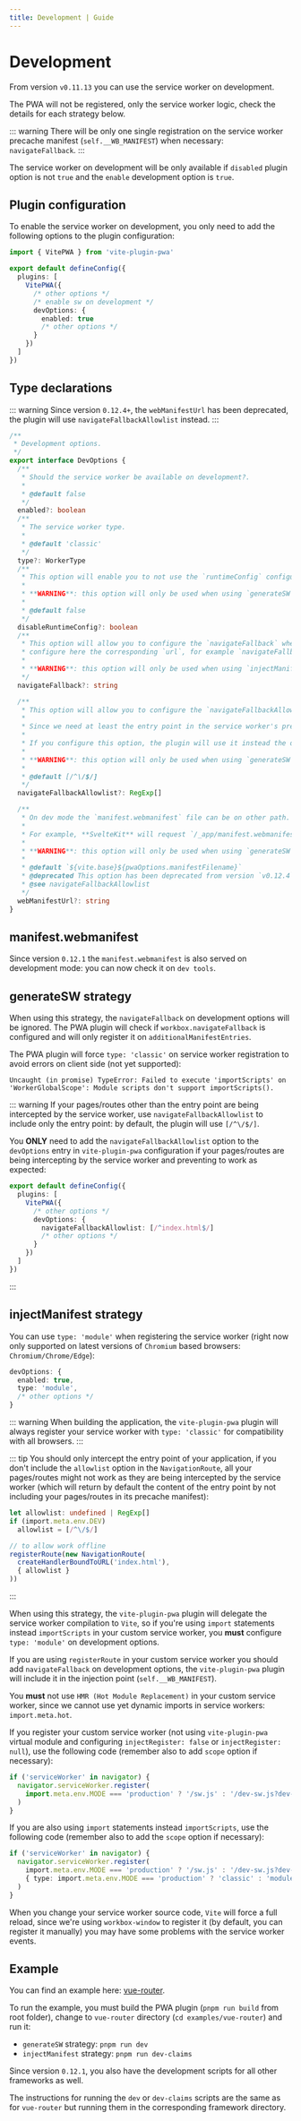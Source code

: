 ```yaml
---
title: Development | Guide
---
```


# Development

From version `v0.11.13` you can use the service worker on development.

The PWA will not be registered, only the service worker logic, check the details for each strategy below.

::: warning
There will be only one single registration on the service worker precache manifest (`self.__WB_MANIFEST`) when necessary: `navigateFallback`.
:::

The service worker on development will be only available if `disabled` plugin option is not `true` and the `enable` development option is `true`.

## Plugin configuration

To enable the service worker on development, you only need to add the following options to the plugin configuration:

```ts
import { VitePWA } from 'vite-plugin-pwa'

export default defineConfig({
  plugins: [
    VitePWA({
      /* other options */
      /* enable sw on development */
      devOptions: {
        enabled: true
        /* other options */
      }
    })
  ]
})
```

## Type declarations

::: warning
Since version `0.12.4+`, the `webManifestUrl` has been deprecated, the plugin will use `navigateFallbackAllowlist` instead.
:::

```ts
/**
 * Development options.
 */
export interface DevOptions {
  /**
   * Should the service worker be available on development?.
   *
   * @default false
   */
  enabled?: boolean
  /**
   * The service worker type.
   *
   * @default 'classic'
   */
  type?: WorkerType
  /**
   * This option will enable you to not use the `runtimeConfig` configured on `workbox.runtimeConfig` plugin option.
   *
   * **WARNING**: this option will only be used when using `generateSW` strategy.
   *
   * @default false
   */
  disableRuntimeConfig?: boolean
  /**
   * This option will allow you to configure the `navigateFallback` when using `registerRoute` for `offline` support:
   * configure here the corresponding `url`, for example `navigateFallback: 'index.html'`.
   *
   * **WARNING**: this option will only be used when using `injectManifest` strategy.
   */
  navigateFallback?: string

  /**
   * This option will allow you to configure the `navigateFallbackAllowlist`: new option from version `v0.12.4`.
   *
   * Since we need at least the entry point in the service worker's precache manifest, we don't want the rest of the assets to be intercepted by the service worker.
   *
   * If you configure this option, the plugin will use it instead the default.
   *
   * **WARNING**: this option will only be used when using `generateSW` strategy.
   *
   * @default [/^\/$/]
   */
  navigateFallbackAllowlist?: RegExp[]

  /**
   * On dev mode the `manifest.webmanifest` file can be on other path.
   *
   * For example, **SvelteKit** will request `/_app/manifest.webmanifest`, when `webmanifest` added to the output bundle, **SvelteKit** will copy it to the `/_app/` folder.
   *
   * **WARNING**: this option will only be used when using `generateSW` strategy.
   *
   * @default `${vite.base}${pwaOptions.manifestFilename}`
   * @deprecated This option has been deprecated from version `v0.12.4`, the plugin will use navigateFallbackAllowlist instead.
   * @see navigateFallbackAllowlist
   */
  webManifestUrl?: string
}
```

## manifest.webmanifest

Since version `0.12.1` the `manifest.webmanifest` is also served on development mode: you can now check it on `dev tools`.

## generateSW strategy

When using this strategy, the `navigateFallback` on development options will be ignored. The PWA plugin will check if `workbox.navigateFallback` is configured and will only register it on `additionalManifestEntries`.

The PWA plugin will force `type: 'classic'` on service worker registration to avoid errors on client side (not yet supported):

```shell
Uncaught (in promise) TypeError: Failed to execute 'importScripts' on 'WorkerGlobalScope': Module scripts don't support importScripts().
```

::: warning
If your pages/routes other than the entry point are being intercepted by the service worker, use `navigateFallbackAllowlist` to include only the entry point: by default, the plugin will use `[/^\/$/]`.

You **ONLY** need to add the `navigateFallbackAllowlist` option to the `devOptions` entry in `vite-plugin-pwa` configuration if your pages/routes are being intercepting by the service worker and preventing to work as expected:
```ts
export default defineConfig({
  plugins: [
    VitePWA({
      /* other options */
      devOptions: {
        navigateFallbackAllowlist: [/^index.html$/]
        /* other options */
      }
    })
  ]
})
```
:::

## injectManifest strategy

You can use `type: 'module'` when registering the service worker (right now only supported on latest versions of `Chromium` based browsers: `Chromium/Chrome/Edge`):

<!-- eslint-skip -->
```ts
devOptions: {
  enabled: true,
  type: 'module',
  /* other options */
}
```

::: warning
When building the application, the `vite-plugin-pwa` plugin will always register your service worker with `type: 'classic'` for compatibility with all browsers.
:::

::: tip
You should only intercept the entry point of your application, if you don't include the `allowlist` option in the `NavigationRoute`, all your pages/routes might not work as they are being intercepted by the service worker (which will return by default the content of the entry point by not including your pages/routes in its precache manifest):
```ts
let allowlist: undefined | RegExp[]
if (import.meta.env.DEV)
  allowlist = [/^\/$/]

// to allow work offline
registerRoute(new NavigationRoute(
  createHandlerBoundToURL('index.html'),
  { allowlist }
))
```
:::

When using this strategy, the `vite-plugin-pwa` plugin will delegate the service worker compilation to `Vite`, so if you're using `import` statements instead `importScripts` in your custom service worker, you **must** configure `type: 'module'` on development options.

If you are using `registerRoute` in your custom service worker you should add `navigateFallback` on development options, the `vite-plugin-pwa` plugin will include it in the injection point (`self.__WB_MANIFEST`).

You **must** not use `HMR (Hot Module Replacement)` in your custom service worker, since we cannot use yet dynamic imports in service workers: `import.meta.hot`.

If you register your custom service worker (not using `vite-plugin-pwa` virtual module and configuring `injectRegister: false` or `injectRegister: null`), use the following code (remember also to add `scope` option if necessary):
```js
if ('serviceWorker' in navigator) {
  navigator.serviceWorker.register(
    import.meta.env.MODE === 'production' ? '/sw.js' : '/dev-sw.js?dev-sw'
  )
}
```

If you are also using `import` statements instead `importScripts`, use the following code (remember also to add the `scope` option if necessary):
```ts
if ('serviceWorker' in navigator) {
  navigator.serviceWorker.register(
    import.meta.env.MODE === 'production' ? '/sw.js' : '/dev-sw.js?dev-sw',
    { type: import.meta.env.MODE === 'production' ? 'classic' : 'module' }
  )
}
```

When you change your service worker source code, `Vite` will force a full reload, since we're using `workbox-window` to register it (by default, you can register it manually) you may have some problems with the service worker events.

<HeuristicWorkboxWindow />

## Example

You can find an example here: [vue-router](https://github.com/antfu/vite-plugin-pwa/tree/main/examples/vue-router).

To run the example, you must build the PWA plugin (`pnpm run build` from root folder), change to `vue-router` directory
(`cd examples/vue-router`) and run it:
- `generateSW` strategy: `pnpm run dev`
- `injectManifest` strategy: `pnpm run dev-claims`

Since version `0.12.1`, you also have the development scripts for all other frameworks as well.

The instructions for running the `dev` or `dev-claims` scripts are the same as for `vue-router` but running them in the corresponding framework directory.
